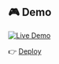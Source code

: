 ## 🎮 Demo
[![Live Demo](https://img.shields.io/badge/Live%20Demo-Играть%20сейчас-brightgreen?style=for-the-badge&logo=vercel)](https://exclusive-tic-tac-toe-bsuw.vercel.app/)

👉 [Deploy](https://exclusive-tic-tac-toe-bsuw.vercel.app/)  
